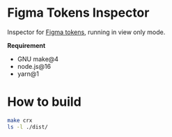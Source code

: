 # Figma Tokens Inspector

Inspector for [Figma tokens](https://github.com/six7/figma-tokens), running in view only mode.

**Requirement**
* GNU make@4
* node.js@16
* yarn@1

# How to build

```sh
make crx
ls -l ./dist/
```
